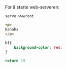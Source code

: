 For å starte web-serveren:
```
serve wwwroot
```

```html
<p>
hahaha
</p>
```

```css
h1{
    background-color: red;
}
```

```py
return 19
```


